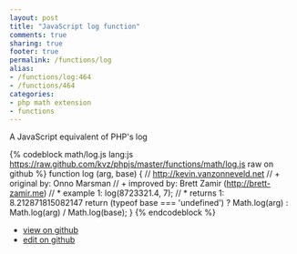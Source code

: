 ```yaml
---
layout: post
title: "JavaScript log function"
comments: true
sharing: true
footer: true
permalink: /functions/log
alias:
- /functions/log:464
- /functions/464
categories:
- php math extension
- functions
---
```

A JavaScript equivalent of PHP's log

<!-- more -->

{% codeblock math/log.js lang:js https://raw.github.com/kvz/phpjs/master/functions/math/log.js raw on github %}
function log (arg, base) {
    // http://kevin.vanzonneveld.net
    // +   original by: Onno Marsman
    // +   improved by: Brett Zamir (http://brett-zamir.me)
    // *     example 1: log(8723321.4, 7);
    // *     returns 1: 8.212871815082147
    return (typeof base === 'undefined') ? 
        Math.log(arg) :
        Math.log(arg) / Math.log(base);
}
{% endcodeblock %}

 - [view on github](https://github.com/kvz/phpjs/blob/master/functions/math/log.js)
 - [edit on github](https://github.com/kvz/phpjs/edit/master/functions/math/log.js)

